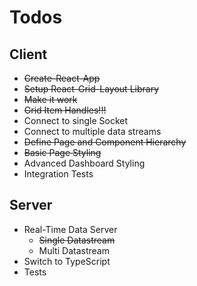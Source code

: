 # Todos

## Client

* ~~Create-React-App~~
* ~~Setup React-Grid-Layout Library~~
* ~~Make it work~~
* ~~Grid Item Handles!!!~~
* Connect to single Socket
* Connect to multiple data streams
* ~~Define Page and Component Hierarchy~~
* ~~Basic Page Styling~~
* Advanced Dashboard Styling
* Integration Tests

## Server

* Real-Time Data Server
  * ~~Single Datastream~~
  * Multi Datastream
* Switch to TypeScript
* Tests
